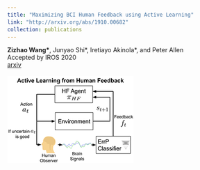 ```yaml
---
title: "Maximizing BCI Human Feedback using Active Learning"
link: "http://arxiv.org/abs/1910.00682"
collection: publications
---
```

**Zizhao Wang\***, Junyao Shi\*, Iretiayo Akinola\*, and Peter Allen<br/>Accepted by IROS 2020<br/>[arxiv](https://arxiv.org/abs/2008.04873) <br/><br/><img src='/images/publications/Activate_BCI_Learning.png'>

